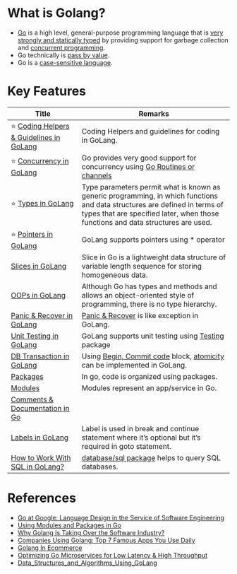 # What is Golang?
- [Go](https://go.dev/) is a high level, general-purpose programming language that is [very strongly and statically typed](https://github.com/Anshul619/LLD-OOPs-Design-Patterns-Go/OOPs/TypesGo.md) by providing support for garbage collection and [concurrent programming](https://github.com/Anshul619/Concurrency-Go).
- Go technically is [pass by value](Pointers.md).
- Go is a [case-sensitive language](https://en.wikipedia.org/wiki/Case_sensitivity).

# Key Features

| Title                                                                                                    | Remarks                                                                                                                                                                                                                                                                                          |
|----------------------------------------------------------------------------------------------------------|--------------------------------------------------------------------------------------------------------------------------------------------------------------------------------------------------------------------------------------------------------------------------------------------------|
| :star: [Coding Helpers & Guidelines in GoLang](CodingHelpers&Guidelines.md)                              | Coding Helpers and guidelines for coding in GoLang.                                                                                                                                                                                                                                              |
| :star: [Concurrency in GoLang](https://github.com/Anshul619/Concurrency-Go)                              | Go provides very good support for concurrency using [Go Routines or channels](https://github.com/Anshul619/Concurrency-Go)                                                                                                                                                                       |
| :star: [Types in GoLang](https://github.com/Anshul619/LLD-OOPs-Design-Patterns-Go/OOPs/TypesGo.md)       | Type parameters permit what is known as generic programming, in which functions and data structures are defined in terms of types that are specified later, when those functions and data structures are used.                                                                                   |
| :star: [Pointers in GoLang](Pointers.md)                                                                 | GoLang supports pointers using * operator                                                                                                                                                                                                                                                        |
| [Slices in GoLang](Slices.md)                                                                            | Slice in Go is a lightweight data structure of variable length sequence for storing homogeneous data.                                                                                                                                                                                            |
| [OOPs in GoLang](https://github.com/Anshul619/LLD-OOPs-Design-Patterns-Go/OOPs/Readme.md)                | Although Go has types and methods and allows an object-oriented style of programming, there is no type hierarchy.                                                                                                                                                                                |
| [Panic & Recover in GoLang](Panic&ErrorHandling/Readme.md)                                               | [Panic & Recover](https://golangbot.com/panic-and-recover/) is like exception in GoLang.                                                                                                                                                                                                         |
| [Unit Testing in GoLang](Testing/Readme.md)                                                              | GoLang supports unit testing using [Testing](https://pkg.go.dev/testing) package                                                                                                                                                                                                                 |
| [DB Transaction in GoLang](DBTransaction.md)                                                             | Using [Begin, Commit code](https://dev.to/techschoolguru/a-clean-way-to-implement-database-transaction-in-golang-2ba) block, [atomicity](https://github.com/Anshul619/System-Designs/blob/main/src/1_HLDDesignComponents/0_SystemGlossaries/Database/Atomicity.md) can be implemented in GoLang. |
| [Packages](ModulesPackages/Packages.md)                                                                  | In go, code is organized using packages.                                                                                                                                                                                                                                                         |
| [Modules](ModulesPackages/Readme.md)                                                                     | Modules represent an app/service in Go.                                                                                                                                                                                                                                                          |
| [Comments & Documentation in Go](Others/Comments.md)                                                     |                                                                                                                                                                                                                                                                                                  |
| [Labels in GoLang](https://medium.com/golangspec/labels-in-go-4ffd81932339)                              | Label is used in break and continue statement where it’s optional but it’s required in goto statement.                                                                                                                                                                                           |
| [How to Work With SQL in GoLang?](https://betterprogramming.pub/how-to-work-with-sql-in-go-ca8bc0b30722) | [database/sql package](https://pkg.go.dev/database/sql) helps to query SQL databases.                                                                                                                                                                                                            |

# References
- [Go at Google: Language Design in the Service of Software Engineering](https://go.dev/talks/2012/splash.article#TOC_1)
- [Using Modules and Packages in Go](https://levelup.gitconnected.com/using-modules-and-packages-in-go-36a418960556)
- [Why Golang Is Taking Over the Software Industry?](https://betterprogramming.pub/why-golang-is-about-to-take-over-the-software-industry-fb48174a4cf)
- [Companies Using Golang: Top 7 Famous Apps You Use Daily](https://brainhub.eu/library/companies-using-golang)
- [Golang In Ecommerce](https://reemishirsath.medium.com/golang-in-ecommerce-ac87a8512e75)
- [Optimizing Go Microservices for Low Latency & High Throughput](https://muratdemirci.com.tr/en/optimizing-go-microservices/)
- [Data_Structures_and_Algorithms_Using_GoLang](https://github.com/sraynitjsr/Data_Structures_and_Algorithms_Using_GoLang/tree/main)
